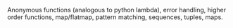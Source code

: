 Anonymous functions (analogous to python lambda), error handling, higher order functions, map/flatmap, pattern matching, sequences, tuples, maps.
